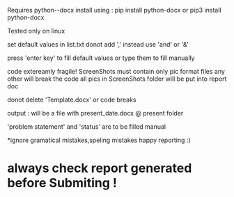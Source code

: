 Requires python--docx
install using : pip install python-docx or pip3 install python-docx

Tested only on linux 

set default values in list.txt
donot add ',' instead use 'and' or '&'

press 'enter key' to fill default values or type them to fill manually

code extereamly fragile!
ScreenShots must contain only pic format files 
any other will break the code
all pics in ScreenShots folder will be put into report doc 

donot delete 'Template.docx' or code breaks

output : will be a file with  present_date.docx  @ present folder

'problem statement' and 'status' are to be filled manual

*ignore gramatical mistakes,speling mistakes happy reporting  :)
# always check report generated before Submiting ! 
